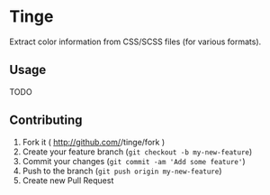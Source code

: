 # Tinge

Extract color information from CSS/SCSS files (for various formats).

## Usage

TODO

## Contributing

1. Fork it ( http://github.com/<my-github-username>/tinge/fork )
2. Create your feature branch (`git checkout -b my-new-feature`)
3. Commit your changes (`git commit -am 'Add some feature'`)
4. Push to the branch (`git push origin my-new-feature`)
5. Create new Pull Request
